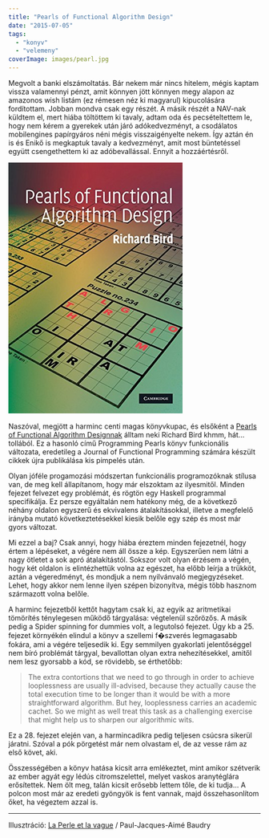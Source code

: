 ```yaml
---
title: "Pearls of Functional Algorithm Design"
date: "2015-07-05"
tags: 
  - "konyv"
  - "velemeny"
coverImage: images/pearl.jpg
---
```


Megvolt a banki elszámoltatás. Bár nekem már nincs hitelem, mégis kaptam vissza valamennyi pénzt, amit könnyen jött könnyen megy alapon az amazonos wish listám (ez rémesen néz ki magyarul) kipucolására fordítottam. Jobban mondva csak egy részét. A másik részét a NAV-nak küldtem el, mert hiába töltöttem ki tavaly, adtam oda és pecsételtettem le, hogy nem kérem a gyerekek után járó adókedvezményt, a csodálatos mobilengines papírgyáros néni mégis visszaigényelte nekem. Így aztán én is és Enikő is megkaptuk tavaly a kedvezményt, amit most büntetéssel együtt csengethettem ki az adóbevallással. Ennyit a hozzáértésről.

![51JRG-YGgOL](images/51JRG-YGgOL.jpg)

Naszóval, megjött a harminc centi magas könyvkupac, és elsőként a [Pearls of Functional Algorithm Designnak](http://www.amazon.com/Pearls-Functional-Algorithm-Design-Richard/dp/0521513383) álltam neki Richard Bird khmm, hát... tollából. Ez a hasonló című Programming Pearls könyv funkcionális változata, eredetileg a Journal of Functional Programming számára készült cikkek újra publikálása kis pimpelés után.

Olyan jóféle progamozási módszertan funkcionális programozóknak stílusa van, de meg kell állapítanom, hogy már elszoktam az ilyesmitől. Minden fejezet felvezet egy problémát, és rögtön egy Haskell programmal specifikálja. Ez persze egyáltalán nem hatékony még, de a következő néhány oldalon egyszerű és ekvivalens átalakításokkal, illetve a megfelelő irányba mutató következtetésekkel kiesik belőle egy szép és most már gyors változat.

Mi ezzel a baj? Csak annyi, hogy hiába éreztem minden fejezetnél, hogy értem a lépéseket, a végére nem áll össze a kép. Egyszerűen nem látni a nagy ötletet a sok apró átalakítástól. Sokszor volt olyan érzésem a végén, hogy két oldalon is elintézhettük volna az egészet, ha előbb leírja a trükköt, aztán a végeredményt, és mondjuk a nem nyilvánvaló megjegyzéseket. Lehet, hogy akkor nem lenne ilyen szépen bizonyítva, mégis több hasznom származott volna belőle.

A harminc fejezetből kettőt hagytam csak ki, az egyik az aritmetikai tömörítés ténylegesen működő tárgyalása: végtelenül szőrözős. A másik pedig a Spider spinning for dummies volt, a legutolsó fejezet. Úgy kb a 25. fejezet környékén elindul a könyv a szellemi f�szverés legmagasabb fokára, ami a végére teljesedik ki. Egy semmilyen gyakorlati jelentőséggel nem bíró problémát tárgyal, bevallottan olyan extra nehezítésekkel, amitől nem lesz gyorsabb a kód, se rövidebb, se érthetőbb:

> The extra contortions that we need to go through in order to achieve looplessness are usually ill-advised, because they actually cause the total execution time to be longer than it would be with a more straightforward algorithm. But hey, looplessness carries an academic cachet. So we might as well treat this task as a challenging exercise that might help us to sharpen our algorithmic wits.

Ez a 28. fejezet elején van, a harmincadikra pedig teljesen csúcsra sikerül járatni. Szóval a pók pörgetést már nem olvastam el, de az vesse rám az első követ, aki.

Összességében a könyv hatása kicsit arra emlékeztet, mint amikor szétverik az ember agyát egy lédús citromszelettel, melyet vaskos aranytéglára erősítettek. Nem ölt meg, talán kicsit erősebb lettem tőle, de ki tudja... A polcon most már az eredeti gyöngyök is fent vannak, majd összehasonlítom őket, ha végeztem azzal is.

* * *

Illusztráció: [La Perle et la vague](https://en.wikipedia.org/wiki/The_Pearl_and_the_Wave) / Paul-Jacques-Aimé Baudry
